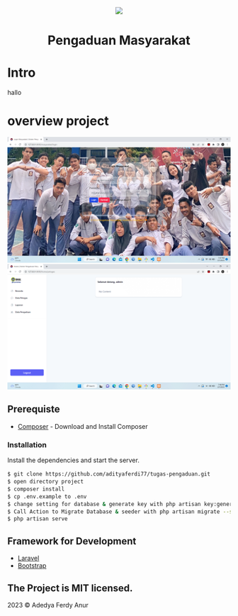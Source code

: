 <p align="center"><a href="https://laravel.com" target="_blank"><img src="https://raw.githubusercontent.com/laravel/art/master/logo-lockup/5%20SVG/2%20CMYK/1%20Full%20Color/laravel-logolockup-cmyk-red.svg" width="400"></a></p>

<h1 align="center">
    Pengaduan Masyarakat
  <br>
</h1>            

# Intro

hallo

# overview project

![Login](public/img/preview-login.png)
![Admin](public/img/preview-admin.png)

## Prerequiste

- [Composer](https://getcomposer.org/) - Download and Install Composer

### Installation

Install the dependencies and start the server.

```sh
$ git clone https://github.com/adityaferdi77/tugas-pengaduan.git
$ open directory project
$ composer install
$ cp .env.example to .env
$ change setting for database & generate key with php artisan key:generate
$ Call Action to Migrate Database & seeder with php artisan migrate --seed
$ php artisan serve
```

## Framework for Development

- [Laravel](https://laravel.com/)
- [Bootstrap](https://getbootstrap.com/)


## The Project is MIT licensed.

2023 © Adedya Ferdy Anur
